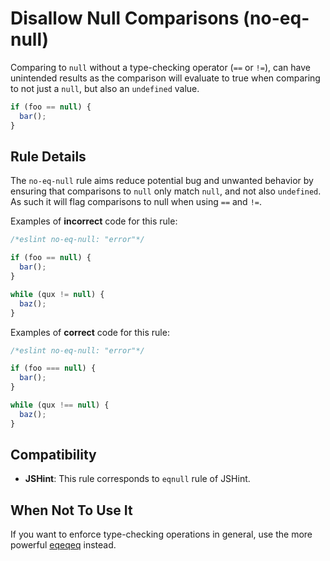# Disallow Null Comparisons (no-eq-null)

Comparing to `null` without a type-checking operator (`==` or `!=`), can have unintended results as the comparison will evaluate to true when comparing to not just a `null`, but also an `undefined` value.

```js
if (foo == null) {
  bar();
}
```

## Rule Details

The `no-eq-null` rule aims reduce potential bug and unwanted behavior by ensuring that comparisons to `null` only match `null`, and not also `undefined`. As such it will flag comparisons to null when using `==` and `!=`.

Examples of **incorrect** code for this rule:

```js
/*eslint no-eq-null: "error"*/

if (foo == null) {
  bar();
}

while (qux != null) {
  baz();
}
```

Examples of **correct** code for this rule:

```js
/*eslint no-eq-null: "error"*/

if (foo === null) {
  bar();
}

while (qux !== null) {
  baz();
}
```

## Compatibility

* **JSHint**: This rule corresponds to `eqnull` rule of JSHint.

## When Not To Use It

If you want to enforce type-checking operations in general, use the more powerful [eqeqeq](./eqeqeq) instead.